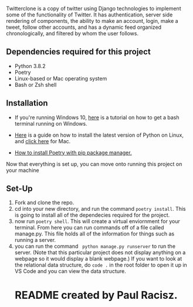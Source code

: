 Twitterclone is a copy of twitter using Django technologies to implement some of the functionality of Twitter. It has authentication, server side rendering of components, the ability to make an account, login, make a tweet, follow other accounts, and has a dynamic feed organized chronologically, and filtered by whom the user follows.

<h2> Dependencies required for this project </h2>
<ul>
  <li>Python 3.8.2</li>
  <li>Poetry</li>
  <li>Linux-based or Mac operating system</li>
  <li>Bash or Zsh shell</li>
  </ul>

<h2> Installation </h2>
<ul>
<p><li>If you're running Windows 10, <a href="https://www.howtogeek.com/249966/how-to-install-and-use-the-linux-bash-shell-on-windows-10/">here</a> is a tutorial on how to get a bash terminal running on Windows.</li><p/>
<p><li><a href="https://www.geeksforgeeks.org/how-to-download-and-install-python-latest-version-on-linux/">Here</a> is a guide on how to install the latest version of Python on Linux, and <a href="https://blog.adafruit.com/2020/05/29/installing-the-latest-version-of-python-on-mac-os-catalina-python-mac-apple-catalina-letsbsocial1/">click here</a> for Mac.
  </li>
</p>
  <p><li><a href="https://pypi.org/project/poetry/">How to install Poetry with pip package manager.</a></li></p>
  </ul>
  <p> Now that everything is set up, you can move onto running this project on your machine</p>
  
  <h2> Set-Up </h2>
  
  <ol>
  <li> Fork and clone the repo.</li>
  <li> cd into your new directory, and run the command <code>poetry install</code>. This is going to install all of the dependecies required for the project.</li>
  <li> now run <code>poetry shell</code>. This will create a virtual enviornment for your terminal. From here you can run commands off of a file called manage.py. This file holds all of the information for things such as running a server. </li>
  <li> you can run the command <code> python manage.py runserver</code> to run the server. (Note that this particular project does not display anything on a webpage so it would display a blank webpage.) If you want to look at the relational data structure, do <code>code .</code> in the root folder to open it up in VS Code and you can view the data structure.

# README created by Paul Racisz.
